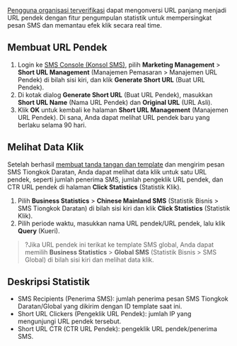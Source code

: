 [Pengguna organisasi terverifikasi](https://intl.cloud.tencent.com/document/product/378/10496) dapat mengonversi URL panjang menjadi URL pendek dengan fitur pengumpulan statistik untuk mempersingkat pesan SMS dan memantau efek klik secara real time.

## Membuat URL Pendek
1. Login ke [SMS Console (Konsol SMS)](https://console.cloud.tencent.com/smsv2), pilih **Marketing Management** > **Short URL Management** (Manajemen Pemasaran > Manajemen URL Pendek) di bilah sisi kiri, dan klik **Generate Short URL** (Buat URL Pendek).
2. Di kotak dialog **Generate Short URL** (Buat URL Pendek), masukkan **Short URL Name** (Nama URL Pendek) dan **Original URL** (URL Asli).
3. Klik **OK** untuk kembali ke halaman **Short URL Management** (Manajemen URL Pendek). Di sana, Anda dapat melihat URL pendek baru yang berlaku selama 90 hari.




## Melihat Data Klik
Setelah berhasil [membuat tanda tangan dan template](https://intl.cloud.tencent.com/document/product/382/35449) dan mengirim pesan SMS Tiongkok Daratan, Anda dapat melihat data klik untuk satu URL pendek, seperti jumlah penerima SMS, jumlah pengeklik URL pendek, dan CTR URL pendek di halaman **Click Statistics** (Statistik Klik).
1. Pilih **Business Statistics** > **Chinese Mainland SMS** (Statistik Bisnis > SMS Tiongkok Daratan) di bilah sisi kiri dan klik **Click Statistics** (Statistik Klik).
2. Pilih periode waktu, masukkan nama URL pendek/URL pendek, lalu klik **Query** (Kueri).

>?Jika URL pendek ini terikat ke template SMS global, Anda dapat memilih **Business Statistics** > **Global SMS** (Statistik Bisnis > SMS Global) di bilah sisi kiri dan melihat data klik.



## Deskripsi Statistik
- SMS Recipients (Penerima SMS): jumlah penerima pesan SMS Tiongkok Daratan/Global yang dikirim dengan ID template saat ini.
- Short URL Clickers (Pengeklik URL Pendek): jumlah IP yang mengunjungi URL pendek tersebut.
- Short URL CTR (CTR URL Pendek): pengeklik URL pendek/penerima SMS.


